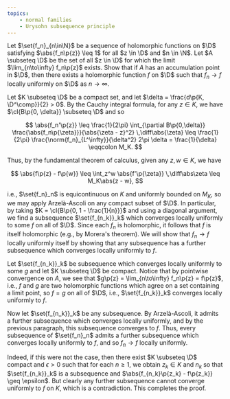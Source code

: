 ```yaml
---
topics:
    - normal families
    - Urysohn subsequence principle
---
```


<problem>

Let $\set{f_n}_{n\in\N}$ be a sequence of holomorphic functions on $\D$ satisfying $\abs{f_n\p{z}} \leq 1$ for all $z \in \D$ and $n \in \N$. Let $A \subseteq \D$ be the set of all $z \in \D$ for which the limit $\lim_{n\to\infty} f_n\p{z}$ exists. Show that if $A$ has an accumulation point in $\D$, then there exists a holomorphic function $f$ on $\D$ such that $f_n \to f$ locally uniformly on $\D$ as $n \to \infty$.

</problem>

<solution>

Let $K \subseteq \D$ be a compact set, and let $\delta = \frac{d\p{K, \D^\comp}}{2} > 0$. By the Cauchy integral formula, for any $z \in K$, we have $\cl{B\p{0, \delta}} \subseteq \D$ and so

$$
\abs{f_n'\p{z}}
    \leq \frac{1}{2\pi} \int_{\partial B\p{0,\delta}} \frac{\abs{f_n\p{\zeta}}}{\abs{\zeta - z}^2} \,\diff\abs{\zeta}
    \leq \frac{1}{2\pi} \frac{\norm{f_n}_{L^\infty}}{\delta^2} 2\pi \delta
    = \frac{1}{\delta}
    \eqqcolon M_K.
$$

Thus, by the fundamental theorem of calculus, given any $z, w \in K$, we have

$$
\abs{f\p{z} - f\p{w}}
    \leq \int_z^w \abs{f'\p{\zeta}} \,\diff\abs\zeta
    \leq M_K\abs{z - w},
$$

i.e., $\set{f_n}_n$ is equicontinuous on $K$ and uniformly bounded on $M_K$, so we may apply Arzelà-Ascoli on any compact subset of $\D$. In particular, by taking $K = \cl{B\p{0, 1 - \frac{1}{n}}}$ and using a diagonal argument, we find a subsequence $\set{f_{n_k}}_k$ which converges locally uniformly to some $f$ on all of $\D$. Since each $f_n$ is holomorphic, it follows that $f$ is itself holomorphic (e.g., by Morera's theorem). We will show that $f_n \to f$ locally uniformly itself by showing that any subsequence has a further subsequence which converges locally uniformly to $f$.

Let $\set{f_{n_k}}_k$ be subsequence which converges locally uniformly to some $g$ and let $K \subseteq \D$ be compact. Notice that by pointwise convergence on $A$, we see that $g\p{z} = \lim_{n\to\infty} f_n\p{z} = f\p{z}$, i.e., $f$ and $g$ are two holomorphic functions which agree on a set containing a limit point, so $f = g$ on all of $\D$, i.e., $\set{f_{n_k}}_k$ converges locally uniformly to $f$.

Now let $\set{f_{n_k}}_k$ be any subsequence. By Arzelà-Ascoli, it admits a further subsequence which converges locally uniformly, and by the previous paragraph, this subsequence converges to $f$. Thus, every subsequence of $\set{f_n}_n$ admits a further subsequence which converges locally uniformly to $f$, and so $f_n \to f$ locally uniformly.

Indeed, if this were not the case, then there exist $K \subseteq \D$ compact and $\epsilon > 0$ such that for each $n \geq 1$, we obtain $z_k \in K$ and $n_k$ so that $\set{f_{n_k}}_k$ is a subsequence and $\abs{f_{n_k}\p{z_k} - f\p{z_k}} \geq \epsilon$. But clearly any further subsequence cannot converge uniformly to $f$ on $K$, which is a contradiction. This completes the proof.

</solution>
